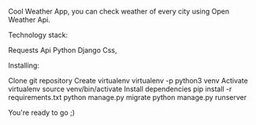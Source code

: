 Cool Weather App, you can check weather of every city using Open Weather Api. 

Technology stack:

Requests
Api 
Python
Django
Css, 

Installing:

Clone git repository
Create virtualenv virtualenv -p python3 venv
Activate virtualenv source venv/bin/activate
Install dependencies pip install -r requirements.txt
python manage.py migrate
python manage.py runserver

You're ready to go ;)

